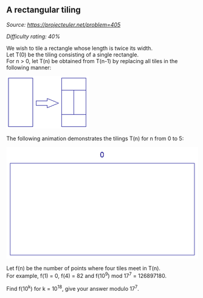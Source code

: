 A rectangular tiling
--------------------

*Source: https://projecteuler.net/problem=405*


*Difficulty rating: 40%*

We wish to tile a rectangle whose length is twice its width.\
 Let T(0) be the tiling consisting of a single rectangle.\
 For n \> 0, let T(n) be obtained from T(n-1) by replacing all tiles in
the following manner:

![p405\_tile1.png](img/p405_tile1.png)

The following animation demonstrates the tilings T(n) for n from 0 to 5:

![p405\_tile2.gif](img/p405_tile2.gif)

Let f(n) be the number of points where four tiles meet in T(n).\
 For example, f(1) = 0, f(4) = 82 and f(10<sup>9</sup>) mod 17<sup>7</sup> = 126897180.

Find f(10<sup>k</sup>) for k = 10<sup>18</sup>, give your answer modulo 17<sup>7</sup>.
